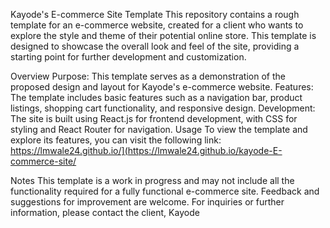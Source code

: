 Kayode's E-commerce Site Template
This repository contains a rough template for an e-commerce website, created for a client who wants to explore the style and theme of their potential online store. This template is designed to showcase the overall look and feel of the site, providing a starting point for further development and customization.

Overview
Purpose: This template serves as a demonstration of the proposed design and layout for Kayode's e-commerce website.
Features: The template includes basic features such as a navigation bar, product listings, shopping cart functionality, and responsive design.
Development: The site is built using React.js for frontend development, with CSS for styling and React Router for navigation.
Usage
To view the template and explore its features, you can visit the following link: https://lmwale24.github.io/](https://lmwale24.github.io/kayode-E-commerce-site/

Notes
This template is a work in progress and may not include all the functionality required for a fully functional e-commerce site.
Feedback and suggestions for improvement are welcome.
For inquiries or further information, please contact the client, Kayode
